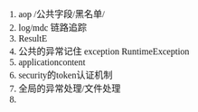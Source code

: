 <font face="Simsun" size=3>

1. aop /公共字段/黑名单/
2. log/mdc 链路追踪
3. ResultE
4. 公共的异常记住 exception RuntimeException
5. applicationcontent
6. security的token认证机制
7. 全局的异常处理/文件处理
8.

</font>